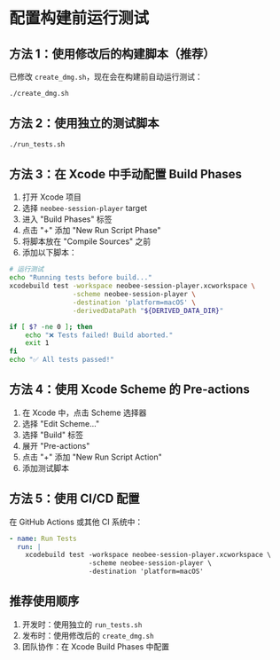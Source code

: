 # 配置构建前运行测试

## 方法 1：使用修改后的构建脚本（推荐）

已修改 `create_dmg.sh`，现在会在构建前自动运行测试：

```bash
./create_dmg.sh
```

## 方法 2：使用独立的测试脚本

```bash
./run_tests.sh
```

## 方法 3：在 Xcode 中手动配置 Build Phases

1. 打开 Xcode 项目
2. 选择 `neobee-session-player` target
3. 进入 "Build Phases" 标签
4. 点击 "+" 添加 "New Run Script Phase"
5. 将脚本放在 "Compile Sources" 之前
6. 添加以下脚本：

```bash
# 运行测试
echo "Running tests before build..."
xcodebuild test -workspace neobee-session-player.xcworkspace \
                -scheme neobee-session-player \
                -destination 'platform=macOS' \
                -derivedDataPath "${DERIVED_DATA_DIR}"

if [ $? -ne 0 ]; then
    echo "❌ Tests failed! Build aborted."
    exit 1
fi
echo "✅ All tests passed!"
```

## 方法 4：使用 Xcode Scheme 的 Pre-actions

1. 在 Xcode 中，点击 Scheme 选择器
2. 选择 "Edit Scheme..."
3. 选择 "Build" 标签
4. 展开 "Pre-actions"
5. 点击 "+" 添加 "New Run Script Action"
6. 添加测试脚本

## 方法 5：使用 CI/CD 配置

在 GitHub Actions 或其他 CI 系统中：

```yaml
- name: Run Tests
  run: |
    xcodebuild test -workspace neobee-session-player.xcworkspace \
                    -scheme neobee-session-player \
                    -destination 'platform=macOS'
```

## 推荐使用顺序

1. 开发时：使用独立的 `run_tests.sh`
2. 发布时：使用修改后的 `create_dmg.sh`
3. 团队协作：在 Xcode Build Phases 中配置
